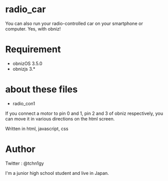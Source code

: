 # radio_car
You can also run your radio-controlled car on your smartphone or computer. Yes, with obniz!

# Requirement

* obnizOS 3.5.0
* obnizjs 3.*

# about these files

* radio_con1

 If you connect a motor to pin 0 and 1, pin 2 and 3 of obniz respectively, you can move it in various directions on the html screen.

 Written in html, javascript, css

# Author
Twitter : @tchn1gy

I'm a junior high school student and live in Japan.
